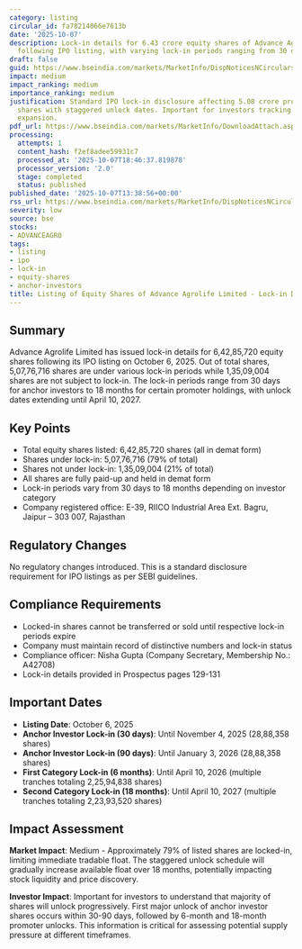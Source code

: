 ```yaml
---
category: listing
circular_id: fa78214066e7613b
date: '2025-10-07'
description: Lock-in details for 6.43 crore equity shares of Advance Agrolife Limited
  following IPO listing, with varying lock-in periods ranging from 30 days to 18 months.
draft: false
guid: https://www.bseindia.com/markets/MarketInfo/DispNoticesNCirculars.aspx?Noticeid={AD3294EA-2028-4AB9-A117-F8465FA8CD9D}&noticeno=20251007-45&dt=10/07/2025&icount=45&totcount=79&flag=0
impact: medium
impact_ranking: medium
importance_ranking: medium
justification: Standard IPO lock-in disclosure affecting 5.08 crore promoter/anchor
  shares with staggered unlock dates. Important for investors tracking share float
  expansion.
pdf_url: https://www.bseindia.com/markets/MarketInfo/DownloadAttach.aspx?id=20251007-45&attachedId=01106c75-ee17-42c5-9b9d-4bd106202e3f
processing:
  attempts: 1
  content_hash: f2ef8adee59931c7
  processed_at: '2025-10-07T18:46:37.819878'
  processor_version: '2.0'
  stage: completed
  status: published
published_date: '2025-10-07T13:38:56+00:00'
rss_url: https://www.bseindia.com/markets/MarketInfo/DispNoticesNCirculars.aspx?Noticeid={AD3294EA-2028-4AB9-A117-F8465FA8CD9D}&noticeno=20251007-45&dt=10/07/2025&icount=45&totcount=79&flag=0
severity: low
source: bse
stocks:
- ADVANCEAGRO
tags:
- listing
- ipo
- lock-in
- equity-shares
- anchor-investors
title: Listing of Equity Shares of Advance Agrolife Limited - Lock-in Details
---
```


## Summary

Advance Agrolife Limited has issued lock-in details for 6,42,85,720 equity shares following its IPO listing on October 6, 2025. Out of total shares, 5,07,76,716 shares are under various lock-in periods while 1,35,09,004 shares are not subject to lock-in. The lock-in periods range from 30 days for anchor investors to 18 months for certain promoter holdings, with unlock dates extending until April 10, 2027.

## Key Points

- Total equity shares listed: 6,42,85,720 shares (all in demat form)
- Shares under lock-in: 5,07,76,716 (79% of total)
- Shares not under lock-in: 1,35,09,004 (21% of total)
- All shares are fully paid-up and held in demat form
- Lock-in periods vary from 30 days to 18 months depending on investor category
- Company registered office: E-39, RIICO Industrial Area Ext. Bagru, Jaipur – 303 007, Rajasthan

## Regulatory Changes

No regulatory changes introduced. This is a standard disclosure requirement for IPO listings as per SEBI guidelines.

## Compliance Requirements

- Locked-in shares cannot be transferred or sold until respective lock-in periods expire
- Company must maintain record of distinctive numbers and lock-in status
- Compliance officer: Nisha Gupta (Company Secretary, Membership No.: A42708)
- Lock-in details provided in Prospectus pages 129-131

## Important Dates

- **Listing Date**: October 6, 2025
- **Anchor Investor Lock-in (30 days)**: Until November 4, 2025 (28,88,358 shares)
- **Anchor Investor Lock-in (90 days)**: Until January 3, 2026 (28,88,358 shares)
- **First Category Lock-in (6 months)**: Until April 10, 2026 (multiple tranches totaling 2,25,94,838 shares)
- **Second Category Lock-in (18 months)**: Until April 10, 2027 (multiple tranches totaling 2,23,93,520 shares)

## Impact Assessment

**Market Impact**: Medium - Approximately 79% of listed shares are locked-in, limiting immediate tradable float. The staggered unlock schedule will gradually increase available float over 18 months, potentially impacting stock liquidity and price discovery.

**Investor Impact**: Important for investors to understand that majority of shares will unlock progressively. First major unlock of anchor investor shares occurs within 30-90 days, followed by 6-month and 18-month promoter unlocks. This information is critical for assessing potential supply pressure at different timeframes.